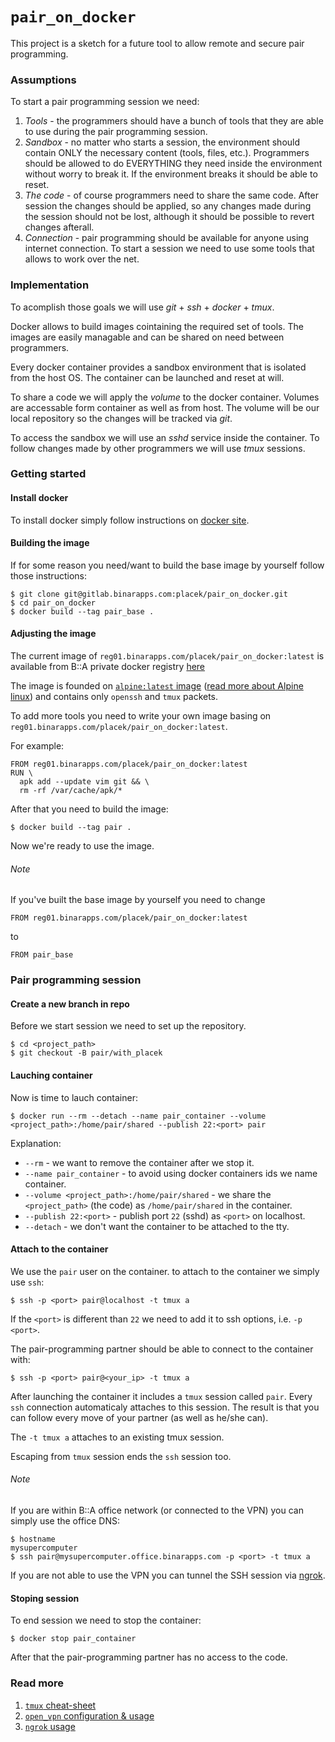 # `pair_on_docker`

This project is a sketch for a future tool to allow remote and secure pair programming.

### Assumptions

To start a pair programming session we need:

1. *Tools* - the programmers should have a bunch of tools that they are able to use during the pair programming session.
2. *Sandbox* - no matter who starts a session, the environment should contain ONLY the necessary content (tools, files, etc.). Programmers should be allowed to do EVERYTHING they need inside the environment without worry to break it. If the environment breaks it should be able to reset.
3. *The code* - of course programmers need to share the same code. After session the changes should be applied, so any changes made during the session should not be lost, although it should be possible to revert changes afterall.
4. *Connection* - pair programming should be available for anyone using internet connection. To start a session we need to use some tools that allows to work over the net.

### Implementation

To acomplish those goals we will use _git_ + _ssh_ + _docker_ + _tmux_.

Docker allows to build images cointaining the required set of tools. The images are easily managable and can be shared on need between programmers.

Every docker container provides a sandbox environment that is isolated from the host OS. The container can be launched and reset at will.

To share a code we will apply the _volume_ to the docker container. Volumes are accessable form container as well as from host. The volume will be our local repository so the changes will be tracked via _git_.

To access the sandbox we will use an _sshd_ service inside the container. To follow changes made by other programmers we will use _tmux_ sessions.

### Getting started

#### Install docker

To install docker simply follow instructions on [docker site](https://store.docker.com/editions/community/docker-ce-desktop-mac?tab=description).

#### Building the image

If for some reason you need/want to build the base image by yourself follow those instructions:

    $ git clone git@gitlab.binarapps.com:placek/pair_on_docker.git
    $ cd pair_on_docker
    $ docker build --tag pair_base .

#### Adjusting the image

The current image of `reg01.binarapps.com/placek/pair_on_docker:latest` is available from B::A private docker registry [here](http://reg01.binarapps.com/repo/tags/placek%252Fpair_on_docker)

The image is founded on [`alpine:latest` image](https://hub.docker.com/_/alpine/) ([read more about Alpine linux](https://alpinelinux.org)) and contains only `openssh` and `tmux` packets.

To add more tools you need to write your own image basing on `reg01.binarapps.com/placek/pair_on_docker:latest`.

For example:

```docker
FROM reg01.binarapps.com/placek/pair_on_docker:latest
RUN \
  apk add --update vim git && \
  rm -rf /var/cache/apk/*
```

After that you need to build the image:

    $ docker build --tag pair .

Now we're ready to use the image.

###### Note

If you've built the base image by yourself you need to change

```docker
FROM reg01.binarapps.com/placek/pair_on_docker:latest
```

to
```docker
FROM pair_base
```

### Pair programming session

#### Create a new branch in repo

Before we start session we need to set up the repository.

    $ cd <project_path>
    $ git checkout -B pair/with_placek

#### Lauching container

Now is time to lauch container:

    $ docker run --rm --detach --name pair_container --volume <project_path>:/home/pair/shared --publish 22:<port> pair

Explanation:
* `--rm` - we want to remove the container after we stop it.
* `--name pair_container` - to avoid using docker containers ids we name container.
* `--volume <project_path>:/home/pair/shared` - we share the `<project_path>` (the code) as `/home/pair/shared` in the container.
* `--publish 22:<port>` - publish port `22` (sshd) as `<port>` on localhost.
* `--detach` - we don't want the container to be attached to the tty.

#### Attach to the container

We use the `pair` user on the container. to attach to the container we simply use `ssh`:

    $ ssh -p <port> pair@localhost -t tmux a

If the `<port>` is different than `22` we need to add it to ssh options, i.e. `-p <port>`.

The pair-programming partner should be able to connect to the container with:

    $ ssh -p <port> pair@<your_ip> -t tmux a

After launching the container it includes a `tmux` session called `pair`. Every `ssh` connection automaticaly attaches to this session. The result is that you can follow every move of your partner (as well as he/she can).

The `-t tmux a` attaches to an existing tmux session.

Escaping from `tmux` session ends the `ssh` session too.

###### Note

If you are within B::A office network (or connected to the VPN) you can simply use the office DNS:

    $ hostname
    mysupercomputer
    $ ssh pair@mysupercomputer.office.binarapps.com -p <port> -t tmux a

If you are not able to use the VPN you can tunnel the SSH session via [ngrok](https://ngrok.com).

#### Stoping session

To end session we need to stop the container:

    $ docker stop pair_container

After that the pair-programming partner has no access to the code.

### Read more

1. [`tmux` cheat-sheet](https://meerkat.binarapps.com/kd/guides/tmux-cheatsheet)
2. [`open_vpn` configuration & usage](https://meerkat.binarapps.com/kd/guides/openvpn)
3. [`ngrok` usage](https://ngrok.com/docs#getting-started)
